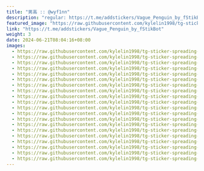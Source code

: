 ```yaml
---
title: "男高 :: @wyf1nn"
description: "regular: https://t.me/addstickers/Vague_Penguin_by_fStikBot"
featured_image: "https://raw.githubusercontent.com/kylelin1998/tg-sticker-spreading-worldwide-images/main/img/a114c77b-a9b2-4797-8a27-1247e0806d0e.jpg"
link: "https://t.me/addstickers/Vague_Penguin_by_fStikBot"
weight: 3
date: 2024-06-21T08:04:16+08:00
images:
  - https://raw.githubusercontent.com/kylelin1998/tg-sticker-spreading-worldwide-images/main/img/a114c77b-a9b2-4797-8a27-1247e0806d0e.jpg
  - https://raw.githubusercontent.com/kylelin1998/tg-sticker-spreading-worldwide-images/main/img/fe7462c8-9545-42ff-a928-64f7f1f11481.jpg
  - https://raw.githubusercontent.com/kylelin1998/tg-sticker-spreading-worldwide-images/main/img/594f3954-f055-4e29-af2c-203ceba210c7.jpg
  - https://raw.githubusercontent.com/kylelin1998/tg-sticker-spreading-worldwide-images/main/img/504a12b0-6169-4f7f-81e1-7bbaf901e4ad.jpg
  - https://raw.githubusercontent.com/kylelin1998/tg-sticker-spreading-worldwide-images/main/img/109f6cee-dc49-4c70-b56f-7112d3872984.jpg
  - https://raw.githubusercontent.com/kylelin1998/tg-sticker-spreading-worldwide-images/main/img/61ce3d81-b21a-4746-845d-23b2397b0120.jpg
  - https://raw.githubusercontent.com/kylelin1998/tg-sticker-spreading-worldwide-images/main/img/4aeba47b-e93e-4402-9176-7214f9ba4da8.jpg
  - https://raw.githubusercontent.com/kylelin1998/tg-sticker-spreading-worldwide-images/main/img/3d75d5df-188d-4c81-93bf-a6938f22dbf8.jpg
  - https://raw.githubusercontent.com/kylelin1998/tg-sticker-spreading-worldwide-images/main/img/49ed6174-b4df-477d-854b-edc7f8bebd65.jpg
  - https://raw.githubusercontent.com/kylelin1998/tg-sticker-spreading-worldwide-images/main/img/39be2c05-0697-4d94-a194-d8ebec1f4b85.jpg
  - https://raw.githubusercontent.com/kylelin1998/tg-sticker-spreading-worldwide-images/main/img/9b4cd71e-1306-4b88-afb7-d5aae214c5dc.jpg
  - https://raw.githubusercontent.com/kylelin1998/tg-sticker-spreading-worldwide-images/main/img/3708328b-f471-444a-ac8c-c64353d5add0.jpg
  - https://raw.githubusercontent.com/kylelin1998/tg-sticker-spreading-worldwide-images/main/img/17767c78-1439-429d-9e5f-67bc6da37d1c.jpg
  - https://raw.githubusercontent.com/kylelin1998/tg-sticker-spreading-worldwide-images/main/img/616f41d8-33bb-41a4-b3fa-9e19903dfca1.jpg
  - https://raw.githubusercontent.com/kylelin1998/tg-sticker-spreading-worldwide-images/main/img/402c810c-b94f-4e3a-b96e-ad99e45d85de.jpg
  - https://raw.githubusercontent.com/kylelin1998/tg-sticker-spreading-worldwide-images/main/img/e6c1c154-860e-4756-8cc3-250c67911c2c.jpg
  - https://raw.githubusercontent.com/kylelin1998/tg-sticker-spreading-worldwide-images/main/img/6aa24f29-8efc-4212-9005-d4c027fd9c0b.jpg
  - https://raw.githubusercontent.com/kylelin1998/tg-sticker-spreading-worldwide-images/main/img/3a31b5dc-1ded-4168-9a80-2ba989d7706a.jpg
  - https://raw.githubusercontent.com/kylelin1998/tg-sticker-spreading-worldwide-images/main/img/575e001a-161a-42de-8ed5-d2587eca73ef.jpg
  - https://raw.githubusercontent.com/kylelin1998/tg-sticker-spreading-worldwide-images/main/img/a878120b-c4bc-4268-9fd9-d50fe07f96a7.jpg
---
```

